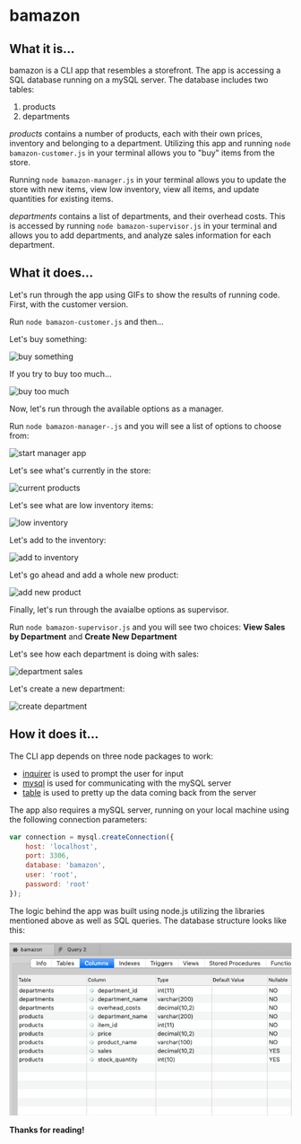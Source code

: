 # bamazon

## What it is...

bamazon is a CLI app that resembles a storefront.  The app is accessing a SQL database running on a mySQL server. The database includes two tables:

1. products
2. departments

*products* contains a number of products, each with their own prices, inventory and belonging to a department. Utilizing this app and running ```node bamazon-customer.js``` in your terminal allows you to "buy" items from the store.

Running ```node bamazon-manager.js``` in your terminal allows you to update the store with new items, view low inventory, view all items, and update quantities for existing items.

*departments* contains a list of departments, and their overhead costs.  This is accessed by running ```node bamazon-supervisor.js``` in your terminal and allows you to add departments, and analyze sales information for each department.

## What it does...

Let's run through the app using GIFs to show the results of running code.  First, with the customer version.

Run ```node bamazon-customer.js``` and then...

Let's buy something:

![buy something](https://media.giphy.com/media/2kP6HdUUIYGkvLQmqx/giphy.gif)

If you try to buy too much...

![buy too much](https://media.giphy.com/media/Wwfm5QzIynyJu6ozMY/giphy.gif)

Now, let's run through the available options as a manager.

Run ```node bamazon-manager-.js``` and you will see a list of options to choose from:

![start manager app](https://media.giphy.com/media/1fhHiNx0oc9kDZiEMB/giphy.gif)

Let's see what's currently in the store:

![current products](https://media.giphy.com/media/3PAIpWKz7ZbbVJWmXi/giphy.gif)

Let's see what are low inventory items:

![low inventory](https://media.giphy.com/media/1d5Thk1OlQ5QO8Tt5g/giphy.gif)

Let's add to the inventory:

![add to inventory](https://media.giphy.com/media/de5SFHGFiVnHCyFkBt/giphy.gif)

Let's go ahead and add a whole new product:

![add new product](https://media.giphy.com/media/1SyWvAWtPHO2B1odhq/giphy.gif)

Finally, let's run through the avaialbe options as supervisor.

Run ```node bamazon-supervisor.js``` and you will see two choices: **View Sales by Department** and **Create New Department**

Let's see how each department is doing with sales:

![department sales](https://media.giphy.com/media/1wQN3MYZifZdKffWZf/giphy.gif)

Let's create a new department:

![create department](https://media.giphy.com/media/9VvisjZwHlDT11KTUt/giphy.gif)

## How it does it...

The CLI app depends on three node packages to work: 
- [inquirer](https://www.npmjs.com/package/inquirer) is used to prompt the user for input
- [mysql](https://www.npmjs.com/package/mysql) is used for communicating with the mySQL server
- [table](https://www.npmjs.com/package/table) is used to pretty up the data coming back from the server

The app also requires a mySQL server, running on your local machine using the following connection parameters:
```js
var connection = mysql.createConnection({
    host: 'localhost',
    port: 3306,
    database: 'bamazon',
    user: 'root',
    password: 'root'
});
```
The logic behind the app was built using node.js utilizing the libraries mentioned above as well as SQL queries. The database structure looks like this:

![database structure](./images/database_structure.png)

**Thanks for reading!**
